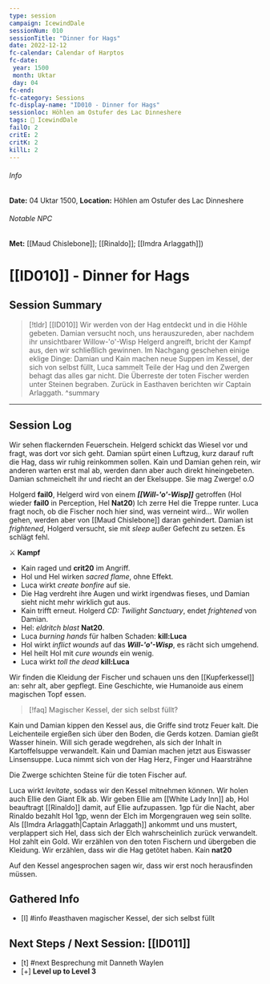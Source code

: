 ```yaml
---
type: session
campaign: IcewindDale
sessionNum: 010
sessionTitle: "Dinner for Hags"
date: 2022-12-12
fc-calendar: Calendar of Harptos
fc-date:
 year: 1500
 month: Uktar
 day: 04
fc-end:
fc-category: Sessions
fc-display-name: "ID010 - Dinner for Hags"
sessionloc: Höhlen am Ostufer des Lac Dinneshere
tags: 📅 IcewindDale
failO: 2
critE: 2
critK: 2
killL: 2
---
```

###### Info
**Date:** 04 Uktar 1500, **Location:** Höhlen am Ostufer des Lac Dinneshere
###### Notable NPC
**Met:** [[Maud Chislebone]]; [[Rinaldo]]; [[Imdra Arlaggath]])

# [[ID010]] - Dinner for Hags
## Session Summary
> [!tldr] [[ID010]]
> Wir werden von der Hag entdeckt und in die Höhle gebeten. Damian versucht noch, uns herauszureden, aber nachdem ihr unsichtbarer Willow-'o'-Wisp Helgerd angreift, bricht der Kampf aus, den wir schließlich gewinnen. Im Nachgang geschehen einige eklige Dinge: Damian und Kain machen neue Suppen im Kessel, der sich von selbst füllt, Luca sammelt Teile der Hag und den Zwergen behagt das alles gar nicht. Die Überreste der toten Fischer werden unter Steinen begraben.
> Zurück in Easthaven berichten wir Captain Arlaggath.
> ^summary
---

## Session Log
Wir sehen flackernden Feuerschein. Helgerd schickt das Wiesel vor und fragt, was dort vor sich geht.
Damian spürt einen Luftzug, kurz darauf ruft die Hag, dass wir ruhig reinkommen sollen.
Kain und Damian gehen rein, wir anderen warten erst mal ab, werden dann aber auch direkt hineingebeten.
Damian schmeichelt ihr und riecht an der Ekelsuppe. Sie mag Zwerge! o.O


Holgerd **fail0**, Helgerd wird von einem ***[[Will-'o'-Wisp]]*** getroffen (Hol wieder **fail0** in Perception, Hel **Nat20**)
Ich zerre Hel die Treppe runter. Luca fragt noch, ob die Fischer noch hier sind, was verneint wird...
Wir wollen gehen, werden aber von [[Maud Chislebone]] daran gehindert. Damian ist *frightened*, Holgerd versucht, sie mit *sleep* außer Gefecht zu setzen. Es schlägt fehl.

⚔️ **Kampf**
- Kain raged und **crit20** im Angriff.
- Hol und Hel wirken *sacred flame*, ohne Effekt.
- Luca wirkt *create bonfire* auf sie.
- Die Hag verdreht ihre Augen und wirkt irgendwas fieses, und Damian sieht nicht mehr wirklich gut aus.
- Kain trifft erneut. Holgerd *CD: Twilight Sanctuary*, endet *frightened* von Damian. 
- Hel: *eldritch blast* **Nat20**. 
- Luca *burning hands* für halben Schaden: **kill:Luca**
- Hol wirkt *inflict wounds* auf das ***Will-'o'-Wisp***, es rächt sich umgehend. 
- Hel heilt Hol mit *cure wounds* ein wenig. 
- Luca wirkt *toll the dead* **kill:Luca**

Wir finden die Kleidung der Fischer und schauen uns den [[Kupferkessel]] an: sehr alt, aber gepflegt. Eine Geschichte, wie Humanoide aus einem magischen Topf essen.

>[!faq] Magischer Kessel, der sich selbst füllt?

Kain und Damian kippen den Kessel aus, die Griffe sind trotz Feuer kalt. Die Leichenteile ergießen sich über den Boden, die Gerds kotzen. Damian gießt Wasser hinein. Will sich gerade wegdrehen, als sich der Inhalt in Kartoffelsuppe verwandelt. Kain und Damian machen jetzt aus Eiswasser Linsensuppe. Luca nimmt sich von der Hag Herz, Finger und Haarsträhne

Die Zwerge schichten Steine für die toten Fischer auf.

Luca wirkt *levitate*, sodass wir den Kessel mitnehmen können. Wir holen auch Ellie den Giant Elk ab. Wir geben Ellie am [[White Lady Inn]] ab, Hol beauftragt [[Rinaldo]] damit, auf Ellie aufzupassen. 1gp für die Nacht, aber Rinaldo bezahlt Hol 1gp, wenn der Elch im Morgengrauen weg sein sollte. Als [[Imdra Arlaggath|Captain Arlaggath]] ankommt und uns mustert, verplappert sich Hel, dass sich der Elch wahrscheinlich zurück verwandelt. Hol zahlt ein Gold. Wir erzählen von den toten Fischern und übergeben die Kleidung. Wir erzählen, dass wir die Hag getötet haben. Kain **nat20**

Auf den Kessel angesprochen sagen wir, dass wir erst noch herausfinden müssen.

## Gathered Info
- [I] #info #easthaven magischer Kessel, der sich selbst füllt

## Next Steps / Next Session: [[ID011]]
- [t] #next Besprechung mit Danneth Waylen
- [+] **Level up to Level 3**
